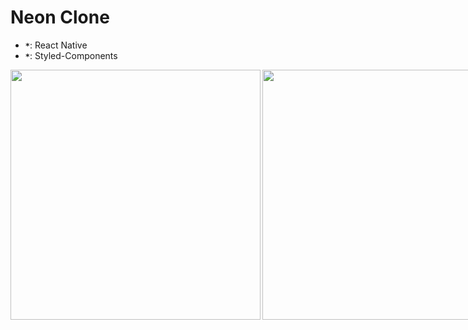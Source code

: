 # Neon Clone


- **`*`**: React Native
- **`*`**: Styled-Components


<div style="display:flex">
<img src="imageRedme/Screenshot_20200619-173046039.jpg" style="margin-right:3px" width="400px">
<img src="imageRedme/Screenshot_20200619-173038229.jpg" width="400px">



<div style="display:flex">
<img src="imageRedme/Screenshot_20200619-173049582.jpg"  style="margin-right:3px" width="400px">
<img src="imageRedme/Screenshot_20200619-173054293.jpg" width="400px">

</div>

<img src="imageRedme/Screenshot_20200619-173100727.jpg" width="400px">



Feito com 💜 by Mateus Santana
